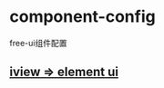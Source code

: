 # component-config
free-ui组件配置

## [iview => element ui](https://github.com/2heal1/component-config/blob/main/iview-element/index.js)
